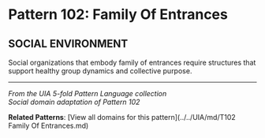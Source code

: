 # Pattern 102: Family Of Entrances

## SOCIAL ENVIRONMENT

Social organizations that embody family of entrances require structures that support healthy group dynamics and collective purpose.

---

*From the UIA 5-fold Pattern Language collection*  
*Social domain adaptation of Pattern 102*

**Related Patterns**: [View all domains for this pattern](../../UIA/md/T102 Family Of Entrances.md)